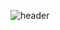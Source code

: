 ![header](https://capsule-render.vercel.app/api?type=waving&color=#BF92FB&height=300&section=header&text=capic&fontSize=50&fontAlignY=40&desc=영상%20자동모자이크%20서비스&descAlign=80)
